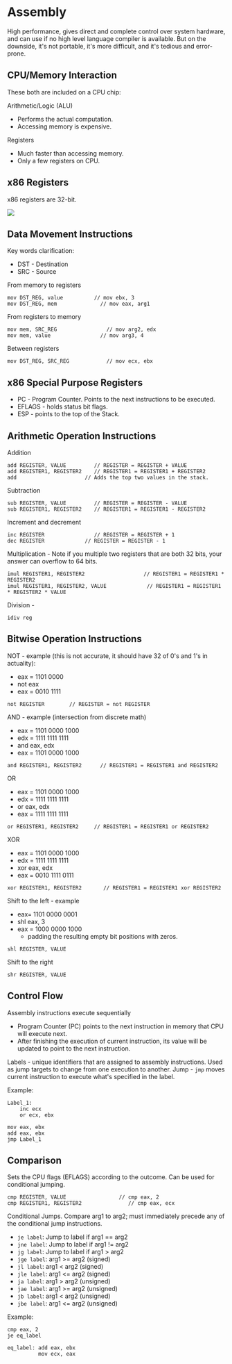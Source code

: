 # Assembly

High performance, gives direct and complete control over system hardware, and can use if no high level language compiler is available.
But on the downside, it's not portable, it's more difficult, and it's tedious and error-prone.

## CPU/Memory Interaction

These both are included on a CPU chip:

Arithmetic/Logic (ALU)
* Performs the actual computation.
* Accessing memory is expensive.

Registers
* Much faster than accessing memory.
* Only a few registers on CPU.

## x86 Registers

x86 registers are 32-bit.

![](https://cloud.githubusercontent.com/assets/12219300/21976521/1d98cfc0-db87-11e6-8c47-3b6e5e1605c9.png)

## Data Movement Instructions

Key words clarification:
* DST - Destination
* SRC - Source

From memory to registers
```
mov DST_REG, value			// mov ebx, 3
mov DST_REG, mem			  // mov eax, arg1
```

From registers to memory
```
mov mem, SRC_REG				// mov arg2, edx
mov mem, value				  // mov arg3, 4
```

Between registers
```
mov DST_REG, SRC_REG			// mov ecx, ebx
```

## x86 Special Purpose Registers

* PC - Program Counter. Points to the next instructions to be executed.
* EFLAGS - holds status bit flags.
* ESP - points to the top of the Stack.

## Arithmetic Operation Instructions

Addition
```
add REGISTER, VALUE 		// REGISTER = REGISTER + VALUE
add REGISTER1, REGISTER2	// REGISTER1 = REGISTER1 + REGISTER2
add						 // Adds the top two values in the stack.
```

Subtraction
```
sub REGISTER, VALUE 		// REGISTER = REGISTER - VALUE
sub REGISTER1, REGISTER2	// REGISTER1 = REGISTER1 - REGISTER2
```

Increment and decrement
```
inc REGISTER				// REGISTER = REGISTER + 1
dec REGISTER  		 	 // REGISTER = REGISTER - 1
```

Multiplication - Note if you multiple two registers that are both 32 bits, your answer can overflow to 64 bits.
```
imul REGISTER1, REGISTER2					// REGISTER1 = REGISTER1 * REGISTER2
imul REGISTER1, REGISTER2, VALUE			 // REGISTER1 = REGISTER1 * REGISTER2 * VALUE
```

Division -
```
idiv reg
```

## Bitwise Operation Instructions

NOT - example (this is not accurate, it should have 32 of 0's and 1's in actuality):
* eax = 1101 0000
* not eax
* eax = 0010 1111

```
not REGISTER		// REGISTER = not REGISTER
```

AND - example (intersection from discrete math)
* eax = 1101 0000 1000
* edx = 1111 1111 1111
* and eax, edx
* eax = 1101 0000 1000

```
and REGISTER1, REGISTER2 	  // REGISTER1 = REGISTER1 and REGISTER2
```

OR
* eax = 1101 0000 1000
* edx = 1111 1111 1111
* or eax, edx
* eax = 1111 1111 1111
```
or REGISTER1, REGISTER2		// REGISTER1 = REGISTER1 or REGISTER2
```

XOR
* eax = 1101 0000 1000
* edx = 1111 1111 1111
* xor eax, edx
* eax = 0010 1111 0111
```
xor REGISTER1, REGISTER2	   // REGISTER1 = REGISTER1 xor REGISTER2
```

Shift to the left - example
* eax= 1101 0000 0001
* shl eax, 3
* eax = 1000 0000 1000
	* padding the resulting empty bit positions with zeros.

```
shl REGISTER, VALUE
```

Shift to the right
```
shr REGISTER, VALUE
```

## Control Flow

Assembly instructions execute sequentially
* Program Counter (PC) points to the next instruction in memory that CPU will execute next.
* After finishing the execution of current instruction, its value will be updated to point to the next instruction.

Labels - unique identifiers that are assigned to assembly instructions. Used as jump targets to change from one execution to another.
Jump - `jmp` moves current instruction to execute what's specified in the label.

Example:
```
Label_1:
	inc ecx
	or ecx, ebx

mov eax, ebx
add eax, ebx
jmp Label_1
```

## Comparison

Sets the CPU flags (EFLAGS) according to the outcome. Can be used for conditional jumping.

```
cmp REGISTER, VALUE					// cmp eax, 2
cmp REGISTER1, REGISTER2			   // cmp eax, ecx
```

Conditional Jumps. Compare arg1 to arg2; must immediately precede any of the conditional jump instructions.
* `je label`: Jump to label if arg1 == arg2
* `jne label`: Jump to label if arg1 != arg2
* `jg label`: Jump to label if arg1 > arg2
* `jge label`: arg1 >= arg2 (signed)
* `jl label`: arg1 < arg2 (signed)
* `jle label`: arg1 <= arg2 (signed)
* `ja label`: arg1 > arg2 (unsigned)
* `jae label`: arg1 >= arg2 (unsigned)
* `jb label`: arg1 < arg2 (unsigned)
* `jbe label`: arg1 <= arg2 (unsigned)

Example:
```
cmp eax, 2
je eq_label

eq_label: add eax, ebx
		  mov ecx, eax
```
